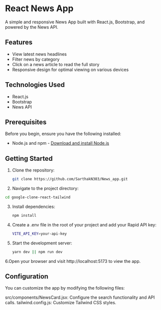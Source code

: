 # React News App

A simple and responsive News App built with React.js, Bootstrap, and powered by the News API.

## Features

- View latest news headlines
- Filter news by category
- Click on a news article to read the full story
- Responsive design for optimal viewing on various devices

## Technologies Used

- React.js
- Bootstrap
- News API

## Prerequisites

Before you begin, ensure you have the following installed:

- Node.js and npm - [Download and install Node.js](https://nodejs.org/)

## Getting Started

1. Clone the repository:

   ```bash
   git clone https://github.com/SarthakN303/News_app.git
   ```
2. Navigate to the project directory:

  ```bash
  cd google-clone-react-tailwind
  ```
3. Install dependencies:

   ```bash
   npm install
   ```
4. Create a .env file in the root of your project and add your Rapid API key:

   ```bash
   VITE_API_KEY=your-api-key
   ```
5. Start the development server:

   ```bash
   yarn dev || npm run dev
   ```
6.Open your browser and visit http://localhost:5173 to view the app.

## Configuration
You can customize the app by modifying the following files:

src/components/NewsCard.jsx: Configure the search functionality and API calls.
tailwind.config.js: Customize Tailwind CSS styles.   
    

      
